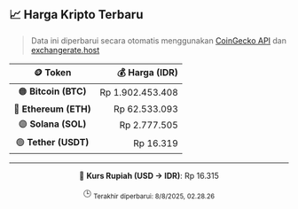 

<!-- HARGA_KRIPTO -->
## 📈 Harga Kripto Terbaru

> Data ini diperbarui secara otomatis menggunakan [CoinGecko API](https://www.coingecko.com/) dan [exchangerate.host](https://exchangerate.host/)

<div align="center">

| 🪙 Token | 💰 Harga (IDR) |
|:------:|---------------:|
| 🟠 **Bitcoin (BTC)**   | Rp 1.902.453.408 |
| 🔵 **Ethereum (ETH)**  | Rp 62.533.093 |
| 🟣 **Solana (SOL)**    | Rp 2.777.505 |
| 🟢 **Tether (USDT)**   | Rp 16.319 |

---

💱 **Kurs Rupiah (USD → IDR)**: Rp 16.315

🕒 <sub>Terakhir diperbarui: 8/8/2025, 02.28.26</sub>

</div>
<!-- /HARGA_KRIPTO -->